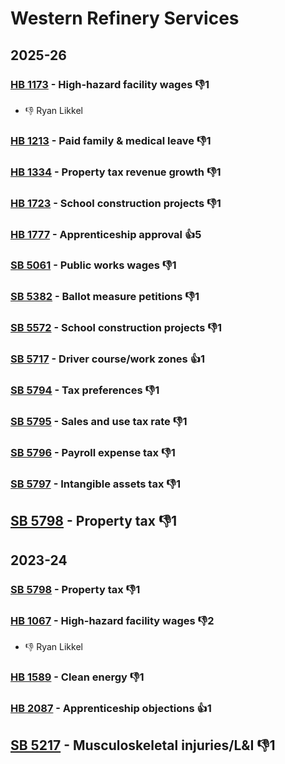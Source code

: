 # Western Refinery Services
## 2025-26

### [HB 1173](/bill/2025-26/hb/1173/) - High-hazard facility wages  👎1 
* 👎 Ryan Likkel

### [HB 1213](/bill/2025-26/hb/1213/) - Paid family & medical leave  👎1 

### [HB 1334](/bill/2025-26/hb/1334/) - Property tax revenue growth  👎1 

### [HB 1723](/bill/2025-26/hb/1723/) - School construction projects  👎1 

### [HB 1777](/bill/2025-26/hb/1777/) - Apprenticeship approval 👍5  

### [SB 5061](/bill/2025-26/sb/5061/) - Public works wages  👎1 

### [SB 5382](/bill/2025-26/sb/5382/) - Ballot measure petitions  👎1 

### [SB 5572](/bill/2025-26/sb/5572/) - School construction projects  👎1 

### [SB 5717](/bill/2025-26/sb/5717/) - Driver course/work zones 👍1  

### [SB 5794](/bill/2025-26/sb/5794/) - Tax preferences  👎1 

### [SB 5795](/bill/2025-26/sb/5795/) - Sales and use tax rate  👎1 

### [SB 5796](/bill/2025-26/sb/5796/) - Payroll expense tax  👎1 

### [SB 5797](/bill/2025-26/sb/5797/) - Intangible assets tax  👎1 

## [SB 5798](/bill/2025-26/sb/5798/) - Property tax  👎1 

## 2023-24

### [SB 5798](/bill/2023-24/sb/5798/) - Property tax  👎1 

### [HB 1067](/bill/2023-24/hb/1067/) - High-hazard facility wages  👎2 
* 👎 Ryan Likkel

### [HB 1589](/bill/2023-24/hb/1589/) - Clean energy  👎1 

### [HB 2087](/bill/2023-24/hb/2087/) - Apprenticeship objections 👍1  

## [SB 5217](/bill/2023-24/sb/5217/) - Musculoskeletal injuries/L&I  👎1 
